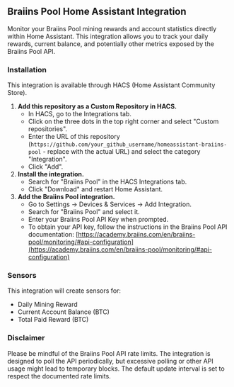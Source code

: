 ## Braiins Pool Home Assistant Integration

Monitor your Braiins Pool mining rewards and account statistics directly within Home Assistant. This integration allows you to track your daily rewards, current balance, and potentially other metrics exposed by the Braiins Pool API.

### Installation

This integration is available through HACS (Home Assistant Community Store).

1.  **Add this repository as a Custom Repository in HACS.**
    *   In HACS, go to the Integrations tab.
    *   Click on the three dots in the top right corner and select "Custom repositories".
    *   Enter the URL of this repository (`https://github.com/your_github_username/homeassistant-braiins-pool` - replace with the actual URL) and select the category "Integration".
    *   Click "Add".
1.  **Install the integration.**
    *   Search for "Braiins Pool" in the HACS Integrations tab.
    *   Click "Download" and restart Home Assistant.
1.  **Add the Braiins Pool integration.**
    *   Go to Settings -> Devices & Services -> Add Integration.
    *   Search for "Braiins Pool" and select it.
    *   Enter your Braiins Pool API Key when prompted.
    *   To obtain your API key, follow the instructions in the Braiins Pool API     
        documentation: [https://academy.braiins.com/en/braiins-pool/monitoring/#api-configuration](https://academy.braiins.com/en/braiins-pool/monitoring/#api-configuration)

### Sensors

This integration will create sensors for:

*   Daily Mining Reward
*   Current Account Balance (BTC)
*   Total Paid Reward (BTC)

### Disclaimer

Please be mindful of the Braiins Pool API rate limits. The integration is designed to poll the API periodically, but excessive polling or other API usage might lead to temporary blocks. The default update interval is set to respect the documented rate limits.
